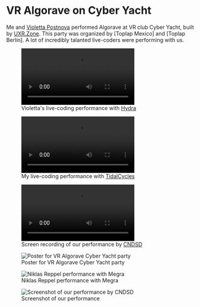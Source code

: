 # VR Algorave on Cyber Yacht 

Me and [Violetta Postnova](http://www.violettapostnova.com/) performed Algorave at VR club Cyber Yacht, built by [UXR.Zone](https://www.uxr.zone/).
This party was organized by [Toplap Mexico] and [Toplap Berlin]. A lot of incredibly talanted live-coders were performing with us.

<figure class="media">
  <video controls>
    <source src="https://cloud.ya.codes/ya.codes/2020-04-25-cyber-yacht/video/hydra.mp4" type="video/mp4">
    <p>This browser does not support the video element</p>
  </video>
  <figcaption>Violetta's live-coding performance with <a href="https://hydra-editor.glitch.me/" target="_blank" rel="noopener noreferrer">Hydra</a></figcaption>
</figure>

<figure class="media">
  <video controls>
    <source src="https://cloud.ya.codes/ya.codes/2020-04-25-cyber-yacht/video/tc.mp4" type="video/mp4">
    <p>This browser does not support the video element</p>
  </video>
  <figcaption>My live-coding performance with <a href="https://tidalcycles.org/" target="_blank" rel="noopener noreferrer">TidalCycles</a></figcaption>
</figure>

<figure class="media">
  <video controls>
    <source src="https://cloud.ya.codes/ya.codes/2020-04-25-cyber-yacht/video/cndsd.mp4" type="video/mp4">
    <p>This browser does not support the video element</p>
  </video>
  <figcaption>Screen recording of our performance by <a href="https://twitter.com/CNDSD_" target="_blank" rel="noopener noreferrer">CNDSD</a></figcaption>
</figure>

<figure class="media">
  <img
    src="https://cloud.ya.codes/ya.codes/2020-04-25-cyber-yacht/image/poster.jpg"
    title="Poster for VR Algorave Cyber Yacht party"
    alt="Poster for VR Algorave Cyber Yacht party"
    loading="lazy"
  />
  <figcaption>Poster for VR Algorave Cyber Yacht party<figcaption>
</figure>

<figure class="media">
  <img
    src="https://cloud.ya.codes/ya.codes/2020-04-25-cyber-yacht/image/01.jpg"
    title="Niklas Reppel performance with Megra"
    alt="Niklas Reppel performance with Megra"
    loading="lazy"
  />
  <figcaption>Niklas Reppel performance with Megra<figcaption>
</figure>
<figure class="media">
  <img
    src="https://cloud.ya.codes/ya.codes/2020-04-25-cyber-yacht/image/02.jpg"
    title="Screenshot of our performance by CNDSD"
    alt="Screenshot of our performance by CNDSD"
    loading="lazy"
  />
  <figcaption>Screenshot of our performance<figcaption>
</figure>
